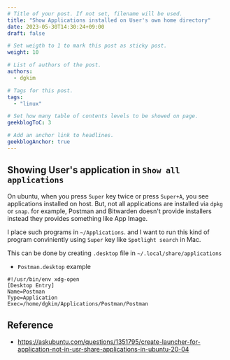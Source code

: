 ```yaml
---
# Title of your post. If not set, filename will be used.
title: "Show Applications installed on User's own home directory"
date: 2023-05-30T14:30:24+09:00
draft: false

# Set weigth to 1 to mark this post as sticky post.
weight: 10

# List of authors of the post.
authors:
  - dgkim

# Tags for this post.
tags:
  - "linux"

# Set how many table of contents levels to be showed on page.
geekblogToC: 3

# Add an anchor link to headlines.
geekblogAnchor: true
---
```


## Showing User's application in `Show all applications`

On ubuntu, when you press `Super` key twice or press `Super+A`, you see applications installed on host.
But, not all applications are installed via `dpkg` or `snap`. for example, Postman and Bitwarden doesn't provide installers instead they provides something like App Image.

I place such programs in `~/Applications`. and I want to run this kind of program conviniently using `Super` key like `Spotlight search` in Mac.

This can be done by creating `.desktop` file in `~/.local/share/applications`

  - `Postman.desktop` example
  ```
  #!/usr/bin/env xdg-open
  [Desktop Entry]
  Name=Postman
  Type=Application
  Exec=/home/dgkim/Applications/Postman/Postman
  ```

## Reference

- https://askubuntu.com/questions/1351795/create-launcher-for-application-not-in-usr-share-applications-in-ubuntu-20-04
